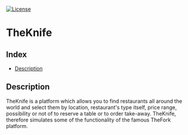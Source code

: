 <a href="https://github.com/ozneroL541/TheKnife/blob/master/LICENSE.md"><img src="https://img.shields.io/github/license/ozneroL541/TheKnife?color=2b9348" alt="License"/></a>

# TheKnife

## Index
- [Description](#description)

## Description
TheKnife is a platform which allows you to find restaurants all around the world and select them by location, restaurant's type itself, price range, possibility or not of to reserve a table or to order take-away. TheKnife, therefore simulates some of the functionality of the famous TheFork platform.
